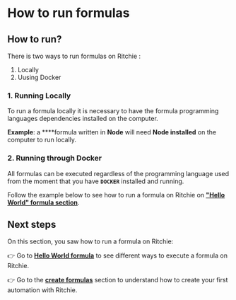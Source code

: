 # How to run formulas

## How to run?

There is two ways to run formulas on Ritchie :

1. Locally
2. Uusing Docker

### 1. Running Locally

To run a formula locally it is necessary to have the formula programming languages dependencies installed on the computer.

**Example**: a ****formula written in **Node** will need **Node installed** on the computer to run locally.   


### 2. Running through Docker

All formulas can be executed regardless of the programming language used from the moment that you have **`DOCKER`** installed and running.

Follow the example below to see how to run a formula on Ritchie on [**"Hello World" formula section**](commands.md).

## Next steps 

On this section, you saw how to run a formula on Ritchie:

👉 Go to [**Hello World formula**](commands.md) to see different ways to execute a formula on Ritchie. 

👉 Go to the [**create formulas**](../how-to-create-formulas.md) section to understand how to create your first automation with Ritchie.


